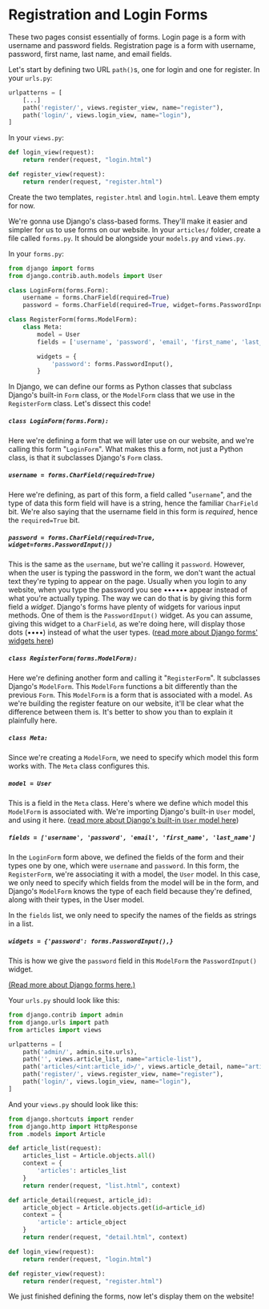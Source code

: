 # Registration and Login Forms

These two pages consist essentially of forms. Login page is a form with username and password fields. Registration page is a form with username, password, first name, last name, and email fields.

Let's start by defining two URL `path()`s, one for login and one for register. In your `urls.py`:

```python
urlpatterns = [
    [...]
    path('register/', views.register_view, name="register"),
    path('login/', views.login_view, name="login"),
]
```

In your `views.py`:

```python
def login_view(request):
    return render(request, "login.html")

def register_view(request):
    return render(request, "register.html")
```

Create the two templates, `register.html` and `login.html`. Leave them empty for now.

We're gonna use Django's class-based forms. They'll make it easier and simpler for us to use forms on our website. In your `articles/` folder, create a file called `forms.py`. It should be alongside your `models.py` and `views.py`.

In your `forms.py`:

```python
from django import forms
from django.contrib.auth.models import User

class LoginForm(forms.Form):
    username = forms.CharField(required=True)
    password = forms.CharField(required=True, widget=forms.PasswordInput())

class RegisterForm(forms.ModelForm):
    class Meta:
        model = User
        fields = ['username', 'password', 'email', 'first_name', 'last_name']

        widgets = {
            'password': forms.PasswordInput(),
        }
```

In Django, we can define our forms as Python classes that subclass Django's built-in `Form` class, or the `ModelForm` class that we use in the `RegisterForm` class. Let's dissect this code!

##### `class LoginForm(forms.Form):`

Here we're defining a form that we will later use on our website, and we're calling this form "`LoginForm`". What makes this a form, not just a Python class, is that it subclasses Django's `Form` class.

##### `username = forms.CharField(required=True)`

Here we're defining, as part of this form, a field called "`username`", and the type of data this form field will have is a string, hence the familiar `CharField` bit. We're also saying that the username field in this form is _required_, hence the `required=True` bit.

##### `password = forms.CharField(required=True, widget=forms.PasswordInput())`

This is the same as the `username`, but we're calling it `password`. However, when the user is typing the password in the form, we don't want the actual text they're typing to appear on the page. Usually when you login to any website, when you type the password you see •••••• appear instead of what you're actually typing. The way we can do that is by giving this form field a _widget_. Django's forms have plenty of widgets for various input methods. One of them is the `PasswordInput()` widget. As you can assume, giving this widget to a `CharField`, as we're doing here, will display those dots (••••) instead of what the user types. ([read more about Django forms' widgets here](https://docs.djangoproject.com/en/2.2/ref/forms/widgets/))

##### `class RegisterForm(forms.ModelForm):`

Here we're defining another form and calling it "`RegisterForm`". It subclasses Django's `ModelForm`. This `ModelForm` functions a bit differently than the previous `Form`. This `ModelForm` is a form that is associated with a model. As we're building the register feature on our website, it'll be clear what the difference between them is. It's better to show you than to explain it plainfully here.

##### `class Meta:`

Since we're creating a `ModelForm`, we need to specify which model this form works with. The `Meta` class configures this.

##### `model = User`

This is a field in the `Meta` class. Here's where we define which model this `ModelForm` is associated with. We're importing Django's built-in `User` model, and using it here. ([read more about Django's built-in `User` model here](https://docs.djangoproject.com/en/2.2/ref/contrib/auth/#user-model))

##### `fields = ['username', 'password', 'email', 'first_name', 'last_name']`

In the `LoginForm` form above, we defined the fields of the form and their types one by one, which were `username` and `password`. In this form, the `RegisterForm`, we're associating it with a model, the `User` model. In this case, we only need to specify which fields from the model will be in the form, and Django's `ModelForm` knows the type of each field because they're defined, along with their types, in the User model.

In the `fields` list, we only need to specify the names of the fields as strings in a list.

##### `widgets = {'password': forms.PasswordInput(),}`

This is how we give the `password` field in this `ModelForm` the `PasswordInput()` widget.

[(Read more about Django forms here.)](https://docs.djangoproject.com/en/2.2/topics/forms/)

Your `urls.py` should look like this:

```python
from django.contrib import admin
from django.urls import path
from articles import views

urlpatterns = [
    path('admin/', admin.site.urls),
    path('', views.article_list, name="article-list"),
    path('articles/<int:article_id>/', views.article_detail, name="article-detail"),
    path('register/', views.register_view, name="register"),
    path('login/', views.login_view, name="login"),
]
```

And your `views.py` should look like this:

```python
from django.shortcuts import render
from django.http import HttpResponse
from .models import Article

def article_list(request):
    articles_list = Article.objects.all()
    context = {
        'articles': articles_list
    }
    return render(request, "list.html", context)

def article_detail(request, article_id):
    article_object = Article.objects.get(id=article_id)
    context = {
        'article': article_object
    }
    return render(request, "detail.html", context)

def login_view(request):
    return render(request, "login.html")

def register_view(request):
    return render(request, "register.html")
```

We just finished defining the forms, now let's display them on the website!
